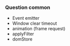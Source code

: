### Question common
* Event emitter
* Window clear timeout
* animation (frame request)
* applyFilter
* domStore